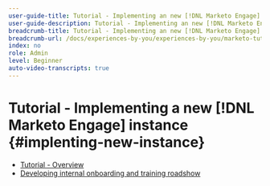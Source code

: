 ```yaml
---
user-guide-title: Tutorial - Implementing an new [!DNL Marketo Engage] instance 
user-guide-description: Tutorial - Implementing an new [!DNL Marketo Engage] instance 
breadcrumb-title: Tutorial - Implementing an new [!DNL Marketo Engage] instance 
breadcrumb-url: /docs/experiences-by-you/experiences-by-you/marketo-tutorial-implementing-new-instance/overview.html
index: no
role: Admin
level: Beginner
auto-video-transcripts: true
---
```


# Tutorial - Implementing a new [!DNL Marketo Engage] instance {#implenting-new-instance}

+ [Tutorial - Overview](/help/marketo-tutorial-implementing-new-instance/overview.md)
+ [Developing internal onboarding and training roadshow](../marketo-tutorial-implementing-new-instance/internal-training-roadshow.md)
